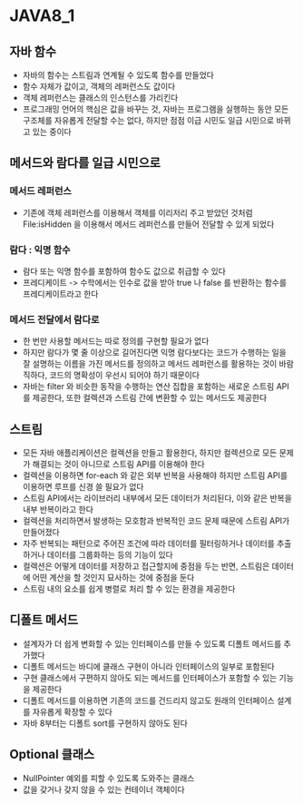 # JAVA8_1
## 자바 함수
* 자바의 함수는 스트림과 연계될 수 있도록 함수를 만들었다
* 함수 자체가 값이고, 객체의 레퍼런스도 값이다
* 객체 레퍼런스는 클래스의 인스턴스를 가리킨다
* 프로그래밍 언어의 핵심은 값을 바꾸는 것, 자바는 프로그램을 실행하는 동안 모든 구조체를 자유롭게 전달할 수는 없다, 하지만 점점 이급 시민도 일급 시민으로 바뀌고 있는 중이다

## 메서드와 람다를 일급 시민으로
### 메서드 레퍼런스 
* 기존에 객체 레퍼런스를 이용해서 객체를 이리저리 주고 받았던 것처럼 File:isHidden 을 이용해서 메서드 레퍼런스를 만들어 전달할 수 있게 되었다

### 람다 : 익명 함수
* 람다 또는 익명 함수를 포함하여 함수도 값으로 취급할 수 있다
* 프레디케이트 -> 수학에서는 인수로 값을 받아 true 나 false 를 반환하는 함수를 프레디케이트라고 한다 

### 메서드 전달에서 람다로
* 한 번만 사용할 메서드는 따로 정의를 구현할 필요가 없다
* 하지만 람다가 몇 줄 이상으로 길어진다면 익명 람다보다는 코드가 수행하는 일을 잘 설명하는 이름을 가진 메서드를 정의하고 메서드 레퍼런스를 활용하는 것이 바람직하다, 코드의 명확성이 우선시 되어야 하기 때문이다
* 자바는 filter 와 비슷한 동작을 수행하는 연산 집합을 포함하는 새로운 스트림 API를 제공한다, 또한 컬렉션과 스트림 간에 변환할 수 있는 메서드도 제공한다

## 스트림
* 모든 자바 애플리케이션은 컬렉션을 만들고 활용한다, 하지만 컬렉션으로 모든 문제가 해결되는 것이 아니므로 스트림 API를 이용해야 한다
* 컬렉션을 이용하면 for-each 와 같은 외부 반복을 사용해야 하지만 스트림 API를 이용하면 루프를 신경 쓸 필요가 없다
* 스트림 API에서는 라이브러리 내부에서 모든 데이터가 처리된다, 이와 같은 반복을 내부 반복이라고 한다
* 컬렉션을 처리하면서 발생하는 모호함과 반복적인 코드 문제 때문에 스트림 API가 만들어졌다
* 자주 반복되는 패턴으로 주어진 조건에 따라 데이터를 필터링하거나 데이터를 추출하거나 데이터를 그룹화하는 등의 기능이 있다
* 컬렉션은 어떻게 데이터를 저장하고 접근할지에 중점을 두는 반면, 스트림은 데이터에 어떤 계산을 할 것인지 묘사하는 것에 중점을 둔다
* 스트림 내의 요소를 쉽게 병렬로 처리 할 수 있는 환경을 제공한다

## 디폴트 메서드
* 설계자가 더 쉽게 변화할 수 있는 인터페이스를 만들 수 있도록 디폴트 메서드를 추가했다
* 디폴트 메서드는 바디에 클래스 구현이 아니라 인터페이스의 일부로 포함된다
* 구현 클래스에서 구편하지 않아도 되는 메서드를 인터페이스가 포함할 수 있는 기능을 제공한다
* 디폴트 메서드를 이용하면 기존의 코드를 건드리지 않고도 원래의 인터페이스 설계를 자유롭게 확장할 수 있다
* 자바 8부터는 디폴트 sort를 구현하지 않아도 된다

## Optional<T> 클래스
* NullPointer 예외를 피할 수 있도록 도와주는 클래스
* 값을 갖거나 갖지 않을 수 있는 컨테이너 객체이다